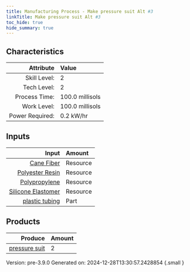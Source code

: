 ```yaml
---
title: Manufacturing Process - Make pressure suit Alt #3
linkTitle: Make pressure suit Alt #3
toc_hide: true
hide_summary: true
---
```



## Characteristics

| Attribute      | Value |
|--------:|:------|
|Skill Level:|2|
|Tech Level:|2|
|Process Time:|100.0 millisols|
|Work Level:|100.0 millisols|
|Power Required:|0.2 kW/hr|

## Inputs

| Input      | Amount |
|--------:|:------|
|[Cane Fiber](/docs/definitions/resource/cane-fiber)|Resource|0.3 kg|
|[Polyester Resin](/docs/definitions/resource/polyester-resin)|Resource|0.5 kg|
|[Polypropylene](/docs/definitions/resource/polypropylene)|Resource|0.2 kg|
|[Silicone Elastomer](/docs/definitions/resource/silicone-elastomer)|Resource|1.0 kg|
|[plastic tubing](/docs/definitions/part/plastic-tubing)|Part|3|

## Products


| Produce      | Amount |
|--------:|:------|
|[pressure suit](/docs/definitions/part/pressure-suit)|2|


Version: pre-3.9.0 Generated on: 2024-12-28T13:30:57.2428854
{.small }

